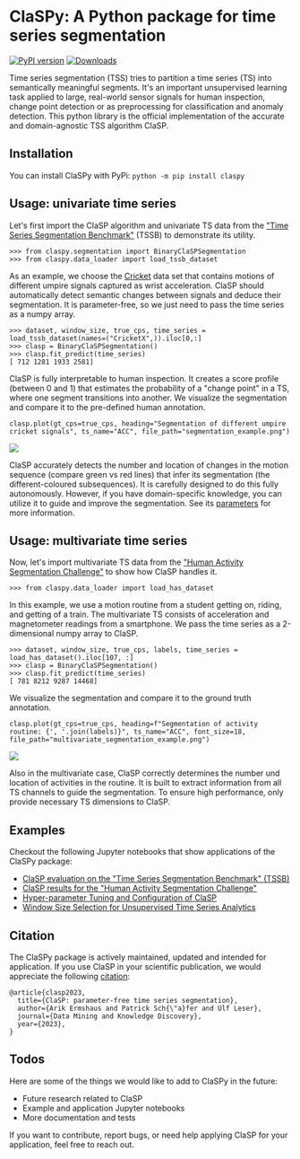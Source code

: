 # ClaSPy: A Python package for time series segmentation
[![PyPI version](https://badge.fury.io/py/claspy.svg)](https://pypi.org/project/claspy/) [![Downloads](https://pepy.tech/badge/claspy)](https://pepy.tech/project/claspy)

Time series segmentation (TSS) tries to partition a time series (TS) into semantically meaningful segments. It's an important unsupervised learning task applied to large, real-world sensor signals for human inspection, change point detection or as preprocessing for classification and anomaly detection. This python library is the official implementation of the accurate and domain-agnostic TSS algorithm ClaSP.

## Installation
You can install ClaSPy with PyPi: 
`python -m pip install claspy` 

## Usage: univariate time series

Let's first import the ClaSP algorithm and univariate TS data from the <a href="https://github.com/ermshaua/time-series-segmentation-benchmark" target="_blank">"Time Series Segmentation Benchmark"</a> (TSSB) to demonstrate its utility.

```python3
>>> from claspy.segmentation import BinaryClaSPSegmentation
>>> from claspy.data_loader import load_tssb_dataset
```

As an example, we choose the <a href="http://timeseriesclassification.com/description.php?Dataset=Cricket" target="_blank">Cricket</a> data set that contains motions of different umpire signals captured as wrist acceleration. ClaSP should automatically detect semantic changes between signals and deduce their segmentation. It is parameter-free, so we just need to pass the time series as a numpy array.

```python3
>>> dataset, window_size, true_cps, time_series = load_tssb_dataset(names=("CricketX",)).iloc[0,:]
>>> clasp = BinaryClaSPSegmentation()
>>> clasp.fit_predict(time_series)
[ 712 1281 1933 2581]
```

ClaSP is fully interpretable to human inspection. It creates a score profile (between 0 and 1) that estimates the probability of a "change point" in a TS, where one segment transitions into another. We visualize the segmentation and compare it to the pre-defined human annotation.

```python3
clasp.plot(gt_cps=true_cps, heading="Segmentation of different umpire cricket signals", ts_name="ACC", file_path="segmentation_example.png")
```

<img src="https://raw.githubusercontent.com/ermshaua/claspy/main/segmentation_example.png" />

ClaSP accurately detects the number and location of changes in the motion sequence (compare green vs red lines) that infer its segmentation (the different-coloured subsequences). It is carefully designed to do this fully autonomously. However, if you have domain-specific knowledge, you can utilize it to guide and improve the segmentation. See its <a href="https://github.com/ermshaua/claspy/blob/main/claspy/segmentation.py">parameters</a> for more information.

## Usage: multivariate time series

Now, let's import multivariate TS data from the <a href="https://github.com/patrickzib/human_activity_segmentation_challenge" target="_blank">"Human Activity Segmentation Challenge"</a> to show how ClaSP handles it.

```python3
>>> from claspy.data_loader import load_has_dataset
```
In this example, we use a motion routine from a student getting on, riding, and getting of a train. The multivariate TS consists of acceleration and magnetometer readings from a smartphone. We pass the time series as a 2-dimensional numpy array to ClaSP.

```python3
>>> dataset, window_size, true_cps, labels, time_series = load_has_dataset().iloc[107, :]
>>> clasp = BinaryClaSPSegmentation()
>>> clasp.fit_predict(time_series)
[ 781 8212 9287 14468]
```

We visualize the segmentation and compare it to the ground truth annotation.

```python3
clasp.plot(gt_cps=true_cps, heading=f"Segmentation of activity routine: {', '.join(labels)}", ts_name="ACC", font_size=18, file_path="multivariate_segmentation_example.png")
```

<img src="https://raw.githubusercontent.com/ermshaua/claspy/main/multivariate_segmentation_example.png" />

Also in the multivariate case, ClaSP correctly determines the number und location of activities in the routine. It is built to extract information from all TS channels to guide the segmentation. To ensure high performance, only provide necessary TS dimensions to ClaSP.

## Examples

Checkout the following Jupyter notebooks that show applications of the ClaSPy package:

- <a href="https://github.com/ermshaua/claspy/blob/main/claspy/notebooks/tssb_evaluation.ipynb">ClaSP evaluation on the "Time Series Segmentation Benchmark" (TSSB)</a>
- <a href="https://github.com/ermshaua/claspy/blob/main/claspy/notebooks/has_evaluation.ipynb">ClaSP results for the "Human Activity Segmentation Challenge"</a>
- <a href="https://github.com/ermshaua/claspy/blob/main/claspy/notebooks/clasp_configuration.ipynb">Hyper-parameter Tuning and Configuration of ClaSP</a>
- <a href="https://github.com/ermshaua/claspy/blob/main/claspy/notebooks/window_size_selection.ipynb">Window Size Selection for Unsupervised Time Series Analytics</a>

## Citation

The ClaSPy package is actively maintained, updated and intended for application. If you use ClaSP in your scientific publication, we would appreciate the following <a href="https://doi.org/10.1007/s10618-023-00923-x" target="_blank">citation</a>:

```
@article{clasp2023,
  title={ClaSP: parameter-free time series segmentation},
  author={Arik Ermshaus and Patrick Sch{\"a}fer and Ulf Leser},
  journal={Data Mining and Knowledge Discovery},
  year={2023},
}
```

## Todos

Here are some of the things we would like to add to ClaSPy in the future:

- Future research related to ClaSP
- Example and application Jupyter notebooks
- More documentation and tests 

If you want to contribute, report bugs, or need help applying ClaSP for your application, feel free to reach out.
